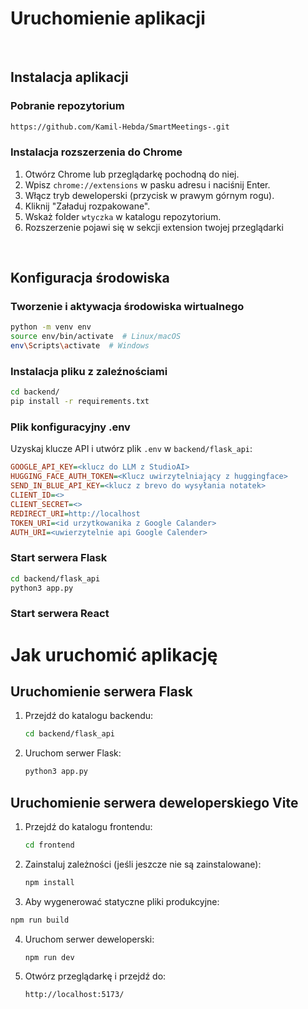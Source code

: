# Uruchomienie aplikacji

<br>

## Instalacja aplikacji

### Pobranie repozytorium

```bash
https://github.com/Kamil-Hebda/SmartMeetings-.git
```

### Instalacja rozszerzenia do Chrome

1. Otwórz Chrome lub przeglądarkę pochodną do niej.
2. Wpisz `chrome://extensions` w pasku adresu i naciśnij Enter.
3. Włącz tryb deweloperski (przycisk w prawym górnym rogu).
4. Kliknij "Załaduj rozpakowane".
5. Wskaż folder `wtyczka` w katalogu repozytorium.
6. Rozszerzenie pojawi się w sekcji extension twojej przeglądarki

<br>

## Konfiguracja środowiska

### Tworzenie i aktywacja środowiska wirtualnego

```bash
python -m venv env
source env/bin/activate  # Linux/macOS
env\Scripts\activate  # Windows
```

### Instalacja pliku z zaleźnościami

```bash
cd backend/
pip install -r requirements.txt
```

### Plik konfiguracyjny .env

Uzyskaj klucze API i utwórz plik `.env` w `backend/flask_api`:

```ini
GOOGLE_API_KEY=<klucz do LLM z StudioAI>
HUGGING_FACE_AUTH_TOKEN=<Klucz uwirzytelniający z huggingface>
SEND_IN_BLUE_API_KEY=<klucz z brevo do wysyłania notatek>
CLIENT_ID=<>
CLIENT_SECRET=<>
REDIRECT_URI=http://localhost
TOKEN_URI=<id urzytkowanika z Google Calander>
AUTH_URI=<uwierzytelnie api Google Calender>
```

### Start serwera Flask

```bash
cd backend/flask_api
python3 app.py
```

### Start serwera React

# Jak uruchomić aplikację

## Uruchomienie serwera Flask

1. Przejdź do katalogu backendu:
   ```bash
   cd backend/flask_api
   ```
2. Uruchom serwer Flask:
   ```bash
   python3 app.py
   ```

## Uruchomienie serwera deweloperskiego Vite

1. Przejdź do katalogu frontendu:
   ```bash
   cd frontend
   ```
2. Zainstaluj zależności (jeśli jeszcze nie są zainstalowane):
   ```bash
   npm install
   ```
3. Aby wygenerować statyczne pliki produkcyjne:
```bash
npm run build
```
4. Uruchom serwer deweloperski:
   ```bash
   npm run dev
   ```
5. Otwórz przeglądarkę i przejdź do:
   ```
   http://localhost:5173/
   ```

